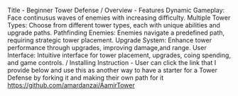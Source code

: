 Title - Beginner Tower Defense /
Overview - Features
Dynamic Gameplay: Face continusus waves of enemies with increasing difficulty.
Multiple Tower Types: Choose from different tower types, each with unique abilities and upgrade paths.
Pathfinding Enemies: Enemies navigate a predefined path, requiring strategic tower placement.
Upgrade System: Enhance tower performance through upgrades, improving damage,and range.
User Interface: Intuitive interface for tower placement, upgrades, coing spending, and game controls. / 
Installing Instruction - User can click the link that I provide below and use this as another way to have a starter for a Tower Defense by forking it and making their own path for it
https://github.com/amardanzai/AamirTower
